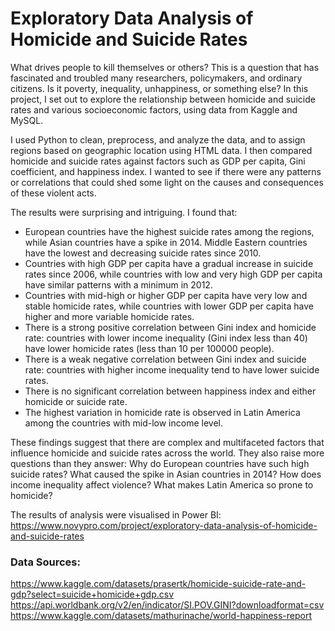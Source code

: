 # Exploratory Data Analysis of Homicide and Suicide Rates

What drives people to kill themselves or others? This is a question that has fascinated and troubled many researchers, policymakers, and ordinary citizens. Is it poverty, inequality, unhappiness, or something else? In this project, I set out to explore the relationship between homicide and suicide rates and various socioeconomic factors, using data from Kaggle and MySQL.

I used Python to clean, preprocess, and analyze the data, and to assign regions based on geographic location using HTML data. I then compared homicide and suicide rates against factors such as GDP per capita, Gini coefficient, and happiness index. I wanted to see if there were any patterns or correlations that could shed some light on the causes and consequences of these violent acts.

The results were surprising and intriguing. I found that:

* European countries have the highest suicide rates among the regions, while Asian countries have a spike in 2014. Middle Eastern countries have the lowest and decreasing suicide rates since 2010.
* Countries with high GDP per capita have a gradual increase in suicide rates since 2006, while countries with low and very high GDP per capita have similar patterns with a minimum in 2012.
* Countries with mid-high or higher GDP per capita have very low and stable homicide rates, while countries with lower GDP per capita have higher and more variable homicide rates.
* There is a strong positive correlation between Gini index and homicide rate: countries with lower income inequality (Gini index less than 40) have lower homicide rates (less than 10 per 100000 people).
* There is a weak negative correlation between Gini index and suicide rate: countries with higher income inequality tend to have lower suicide rates.
* There is no significant correlation between happiness index and either homicide or suicide rate.
* The highest variation in homicide rate is observed in Latin America among the countries with mid-low income level.

These findings suggest that there are complex and multifaceted factors that influence homicide and suicide rates across the world. They also raise more questions than they answer: Why do European countries have such high suicide rates? What caused the spike in Asian countries in 2014? How does income inequality affect violence? What makes Latin America so prone to homicide?


The results of analysis were visualised in Power BI: https://www.novypro.com/project/exploratory-data-analysis-of-homicide-and-suicide-rates

### Data Sources:
https://www.kaggle.com/datasets/prasertk/homicide-suicide-rate-and-gdp?select=suicide+homicide+gdp.csv
https://api.worldbank.org/v2/en/indicator/SI.POV.GINI?downloadformat=csv  
https://www.kaggle.com/datasets/mathurinache/world-happiness-report

